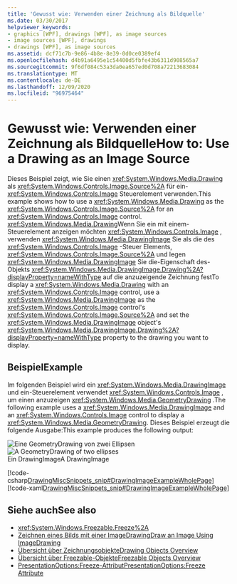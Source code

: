 ```yaml
---
title: 'Gewusst wie: Verwenden einer Zeichnung als Bildquelle'
ms.date: 03/30/2017
helpviewer_keywords:
- graphics [WPF], drawings [WPF], as image sources
- image sources [WPF], drawings
- drawings [WPF], as image sources
ms.assetid: dcf71c7b-9e86-4b8e-8e39-0d0ce0389ef4
ms.openlocfilehash: d4b91a6495e1c54400d5fbfe43b6311d908565a7
ms.sourcegitcommit: 9f6df084c53a3da0ea657ed0d708a72213683084
ms.translationtype: MT
ms.contentlocale: de-DE
ms.lasthandoff: 12/09/2020
ms.locfileid: "96975464"
---
```

# <a name="how-to-use-a-drawing-as-an-image-source"></a><span data-ttu-id="6a1db-102">Gewusst wie: Verwenden einer Zeichnung als Bildquelle</span><span class="sxs-lookup"><span data-stu-id="6a1db-102">How to: Use a Drawing as an Image Source</span></span>
<span data-ttu-id="6a1db-103">Dieses Beispiel zeigt, wie Sie einen <xref:System.Windows.Media.Drawing> als <xref:System.Windows.Controls.Image.Source%2A> für ein- <xref:System.Windows.Controls.Image> Steuerelement verwenden.</span><span class="sxs-lookup"><span data-stu-id="6a1db-103">This example shows how to use a <xref:System.Windows.Media.Drawing> as the <xref:System.Windows.Controls.Image.Source%2A> for an <xref:System.Windows.Controls.Image> control.</span></span> <span data-ttu-id="6a1db-104"><xref:System.Windows.Media.Drawing>Wenn Sie ein mit einem-Steuerelement anzeigen möchten <xref:System.Windows.Controls.Image> , verwenden <xref:System.Windows.Media.DrawingImage> Sie als die des <xref:System.Windows.Controls.Image> -Steuer Elements, <xref:System.Windows.Controls.Image.Source%2A> und legen <xref:System.Windows.Media.DrawingImage> Sie die-Eigenschaft des-Objekts <xref:System.Windows.Media.DrawingImage.Drawing%2A?displayProperty=nameWithType> auf die anzuzeigende Zeichnung fest</span><span class="sxs-lookup"><span data-stu-id="6a1db-104">To display a <xref:System.Windows.Media.Drawing> with an <xref:System.Windows.Controls.Image> control, use a <xref:System.Windows.Media.DrawingImage> as the <xref:System.Windows.Controls.Image> control's <xref:System.Windows.Controls.Image.Source%2A> and set the <xref:System.Windows.Media.DrawingImage> object's <xref:System.Windows.Media.DrawingImage.Drawing%2A?displayProperty=nameWithType> property to the drawing you want to display.</span></span>  
  
## <a name="example"></a><span data-ttu-id="6a1db-105">Beispiel</span><span class="sxs-lookup"><span data-stu-id="6a1db-105">Example</span></span>  
 <span data-ttu-id="6a1db-106">Im folgenden Beispiel wird ein <xref:System.Windows.Media.DrawingImage> und ein-Steuerelement verwendet <xref:System.Windows.Controls.Image> , um einen anzuzeigen <xref:System.Windows.Media.GeometryDrawing> .</span><span class="sxs-lookup"><span data-stu-id="6a1db-106">The following example uses a <xref:System.Windows.Media.DrawingImage> and an <xref:System.Windows.Controls.Image> control to display a <xref:System.Windows.Media.GeometryDrawing>.</span></span> <span data-ttu-id="6a1db-107">Dieses Beispiel erzeugt die folgende Ausgabe:</span><span class="sxs-lookup"><span data-stu-id="6a1db-107">This example produces the following output:</span></span>  
  
 <span data-ttu-id="6a1db-108">![Eine GeometryDrawing von zwei Ellipsen](./media/graphicsmm-geodraw.jpg "graphicsmm_geodraw")</span><span class="sxs-lookup"><span data-stu-id="6a1db-108">![A GeometryDrawing of two ellipses](./media/graphicsmm-geodraw.jpg "graphicsmm_geodraw")</span></span>  
<span data-ttu-id="6a1db-109">Ein DrawingImage</span><span class="sxs-lookup"><span data-stu-id="6a1db-109">A DrawingImage</span></span>  
  
 [!code-csharp[DrawingMiscSnippets_snip#DrawingImageExampleWholePage](~/samples/snippets/csharp/VS_Snippets_Wpf/DrawingMiscSnippets_snip/CSharp/DrawingImageExample.cs#drawingimageexamplewholepage)]
 [!code-xaml[DrawingMiscSnippets_snip#DrawingImageExampleWholePage](~/samples/snippets/xaml/VS_Snippets_Wpf/DrawingMiscSnippets_snip/XAML/DrawingImageExample.xaml#drawingimageexamplewholepage)]  
  
## <a name="see-also"></a><span data-ttu-id="6a1db-110">Siehe auch</span><span class="sxs-lookup"><span data-stu-id="6a1db-110">See also</span></span>

- <xref:System.Windows.Freezable.Freeze%2A>
- [<span data-ttu-id="6a1db-111">Zeichnen eines Bilds mit einer ImageDrawing</span><span class="sxs-lookup"><span data-stu-id="6a1db-111">Draw an Image Using ImageDrawing</span></span>](how-to-draw-an-image-using-imagedrawing.md)
- [<span data-ttu-id="6a1db-112">Übersicht über Zeichnungsobjekte</span><span class="sxs-lookup"><span data-stu-id="6a1db-112">Drawing Objects Overview</span></span>](drawing-objects-overview.md)
- [<span data-ttu-id="6a1db-113">Übersicht über Freezable-Objekte</span><span class="sxs-lookup"><span data-stu-id="6a1db-113">Freezable Objects Overview</span></span>](../advanced/freezable-objects-overview.md)
- [<span data-ttu-id="6a1db-114">PresentationOptions:Freeze-Attribut</span><span class="sxs-lookup"><span data-stu-id="6a1db-114">PresentationOptions:Freeze Attribute</span></span>](../advanced/presentationoptions-freeze-attribute.md)
